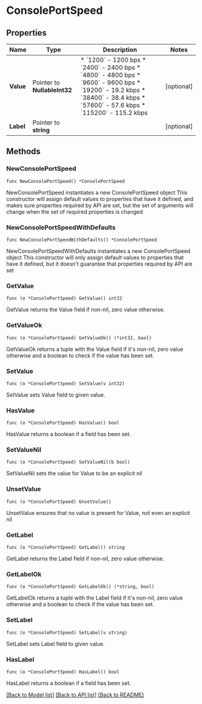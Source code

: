 # ConsolePortSpeed

## Properties

Name | Type | Description | Notes
------------ | ------------- | ------------- | -------------
**Value** | Pointer to **NullableInt32** | * &#x60;1200&#x60; - 1200 bps * &#x60;2400&#x60; - 2400 bps * &#x60;4800&#x60; - 4800 bps * &#x60;9600&#x60; - 9600 bps * &#x60;19200&#x60; - 19.2 kbps * &#x60;38400&#x60; - 38.4 kbps * &#x60;57600&#x60; - 57.6 kbps * &#x60;115200&#x60; - 115.2 kbps | [optional] 
**Label** | Pointer to **string** |  | [optional] 

## Methods

### NewConsolePortSpeed

`func NewConsolePortSpeed() *ConsolePortSpeed`

NewConsolePortSpeed instantiates a new ConsolePortSpeed object
This constructor will assign default values to properties that have it defined,
and makes sure properties required by API are set, but the set of arguments
will change when the set of required properties is changed

### NewConsolePortSpeedWithDefaults

`func NewConsolePortSpeedWithDefaults() *ConsolePortSpeed`

NewConsolePortSpeedWithDefaults instantiates a new ConsolePortSpeed object
This constructor will only assign default values to properties that have it defined,
but it doesn't guarantee that properties required by API are set

### GetValue

`func (o *ConsolePortSpeed) GetValue() int32`

GetValue returns the Value field if non-nil, zero value otherwise.

### GetValueOk

`func (o *ConsolePortSpeed) GetValueOk() (*int32, bool)`

GetValueOk returns a tuple with the Value field if it's non-nil, zero value otherwise
and a boolean to check if the value has been set.

### SetValue

`func (o *ConsolePortSpeed) SetValue(v int32)`

SetValue sets Value field to given value.

### HasValue

`func (o *ConsolePortSpeed) HasValue() bool`

HasValue returns a boolean if a field has been set.

### SetValueNil

`func (o *ConsolePortSpeed) SetValueNil(b bool)`

 SetValueNil sets the value for Value to be an explicit nil

### UnsetValue
`func (o *ConsolePortSpeed) UnsetValue()`

UnsetValue ensures that no value is present for Value, not even an explicit nil
### GetLabel

`func (o *ConsolePortSpeed) GetLabel() string`

GetLabel returns the Label field if non-nil, zero value otherwise.

### GetLabelOk

`func (o *ConsolePortSpeed) GetLabelOk() (*string, bool)`

GetLabelOk returns a tuple with the Label field if it's non-nil, zero value otherwise
and a boolean to check if the value has been set.

### SetLabel

`func (o *ConsolePortSpeed) SetLabel(v string)`

SetLabel sets Label field to given value.

### HasLabel

`func (o *ConsolePortSpeed) HasLabel() bool`

HasLabel returns a boolean if a field has been set.


[[Back to Model list]](../README.md#documentation-for-models) [[Back to API list]](../README.md#documentation-for-api-endpoints) [[Back to README]](../README.md)


